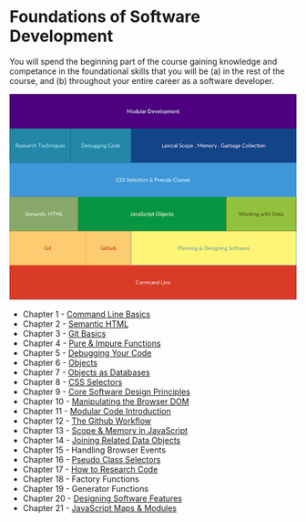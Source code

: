 # Foundations of Software Development

You will spend the beginning part of the course gaining knowledge and competance in the foundational skills that you will be (a) in the rest of the course, and (b) throughout your entire career as a software developer.

![Foundations](./assets/foundations.png)

* Chapter 1 - [Command Line Basics](./chapters/CLI_BASICS.md)
* Chapter 2 - [Semantic HTML](./chapters/HTML_SEMANTIC.md)
* Chapter 3 - [Git Basics](./chapters/GIT_BRANCHING_MERGING.md)
* Chapter 4 - [Pure & Impure Functions](./chapters/JS_FUNCTIONS.md)
* Chapter 5 - [Debugging Your Code](./chapters/MISC_DEBUGGING.md)
* Chapter 6 - [Objects](./chapters/JS_OBJECTS.md)
* Chapter 7 - [Objects as Databases](./chapters/JS_DATA.md)
* Chapter 8 - [CSS Selectors](./chapters/CSS_SELECTORS.md)
* Chapter 9 - [Core Software Design Principles](./chapters/DESIGN_PRINCIPLES.md)
* Chapter 10 - [Manipulating the Browser DOM](./chapters/JS_WORKING_WITH_DOM.md)
* Chapter 11 - [Modular Code Introduction](./chapters/DESIGN_MODULARITY.md)
* Chapter 12 - [The Github Workflow](./chapters/GIT_WORKFLOW.md)
* Chapter 13 - [Scope & Memory in JavaScript](./chapters/JS_SCOPE.md)
* Chapter 14 - [Joining Related Data Objects](./chapters/JS_JOINING_DATA.md)
* Chapter 15 - Handling Browser Events
* Chapter 16 - [Pseudo Class Selectors](./chapters/CSS_PSEUDOCLASSES.md)
* Chapter 17 - [How to Research Code](./chapters/MISC_RESEARCH.md)
* Chapter 18 - Factory Functions
* Chapter 19 - Generator Functions
* Chapter 20 - [Designing Software Features](./chapters/DESIGN_FEATURES.md)
* Chapter 21 - [JavaScript Maps & Modules](./chapters/JS_MODULES.md)

